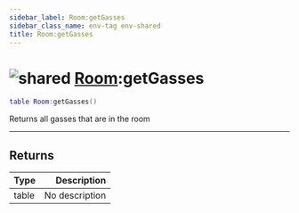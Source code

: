 ```yaml
---
sidebar_label: Room:getGasses
sidebar_class_name: env-tag env-shared
title: Room:getGasses
---
```


# <img src='/img/wiki/shared.png' alt='shared' data-tag='env-tag' /> [Room](../room/README.md):getGasses

```lua
table Room:getGasses()
```

Returns all gasses that are in the room<br/>

-----------------
## Returns

| Type   | Description |
| ------ | ----------: |
| table | No description |
